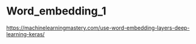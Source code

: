 # Word_embedding_1

https://machinelearningmastery.com/use-word-embedding-layers-deep-learning-keras/
